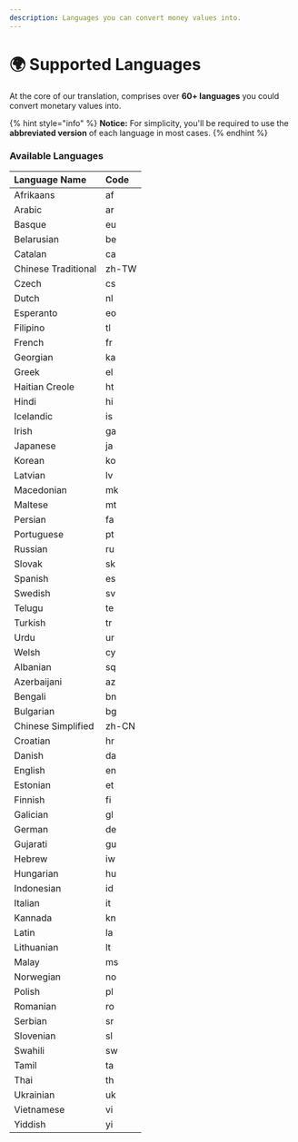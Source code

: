 ```yaml
---
description: Languages you can convert money values into.
---
```


# 🌍 Supported Languages

At the core of our translation, comprises over **60+ languages** you could convert monetary values into.

{% hint style="info" %}
**Notice:** For simplicity, you'll be required to use the **abbreviated version** of each language in most cases.
{% endhint %}

### Available Languages

| Language Name | Code |
| :--- | :--- |
| Afrikaans | af |
| Arabic | ar |
| Basque | eu |
| Belarusian | be |
| Catalan | ca |
| Chinese Traditional | zh-TW |
| Czech | cs |
| Dutch | nl |
| Esperanto | eo |
| Filipino | tl |
| French | fr |
| Georgian | ka |
| Greek | el |
| Haitian Creole | ht |
| Hindi | hi |
| Icelandic | is |
| Irish | ga |
| Japanese | ja |
| Korean | ko |
| Latvian | lv |
| Macedonian | mk |
| Maltese | mt |
| Persian | fa |
| Portuguese | pt |
| Russian | ru |
| Slovak | sk |
| Spanish | es |
| Swedish | sv |
| Telugu | te |
| Turkish | tr |
| Urdu | ur |
| Welsh | cy |
| Albanian | sq |
| Azerbaijani | az |
| Bengali | bn |
| Bulgarian | bg |
| Chinese Simplified | zh-CN |
| Croatian | hr |
| Danish | da |
| English | en |
| Estonian | et |
| Finnish | fi |
| Galician | gl |
| German | de |
| Gujarati | gu |
| Hebrew | iw |
| Hungarian | hu |
| Indonesian | id |
| Italian | it |
| Kannada | kn |
| Latin | la |
| Lithuanian | lt |
| Malay | ms |
| Norwegian | no |
| Polish | pl |
| Romanian | ro |
| Serbian | sr |
| Slovenian | sl |
| Swahili | sw |
| Tamil | ta |
| Thai | th |
| Ukrainian | uk |
| Vietnamese | vi |
| Yiddish | yi |





